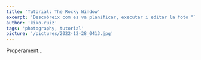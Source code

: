 ```yaml
---
title: 'Tutorial: The Rocky Window'
excerpt: 'Descobreix com es va planificar, executar i editar la foto "The Rocky Window".'
author: 'kiko-ruiz'
tags: 'photography, tutorial'
picture: '/pictures/2022-12-28_0413.jpg'
---
```


Properament...
